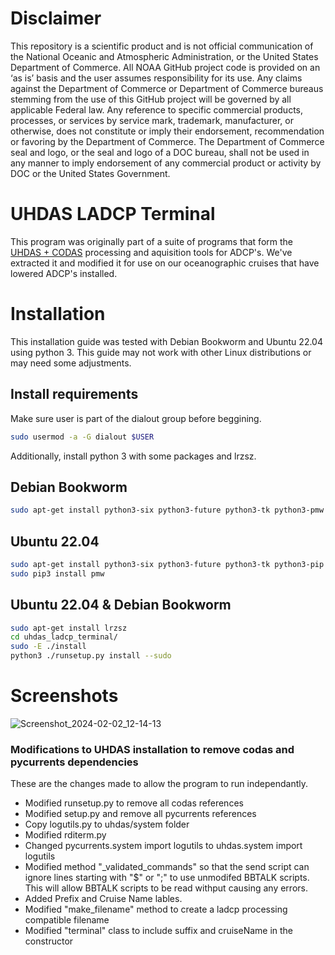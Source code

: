 Disclaimer
==========
This repository is a scientific product and is not official communication of the National Oceanic and
Atmospheric Administration, or the United States Department of Commerce. All NOAA GitHub project code is
provided on an ‘as is’ basis and the user assumes responsibility for its use. Any claims against the Department of
Commerce or Department of Commerce bureaus stemming from the use of this GitHub project will be governed
by all applicable Federal law. Any reference to specific commercial products, processes, or services by service
mark, trademark, manufacturer, or otherwise, does not constitute or imply their endorsement, recommendation or
favoring by the Department of Commerce. The Department of Commerce seal and logo, or the seal and logo of a
DOC bureau, shall not be used in any manner to imply endorsement of any commercial product or activity by
DOC or the United States Government.

# UHDAS LADCP Terminal 

This program was originally part of a suite of programs that form the [UHDAS + CODAS](https://currents.soest.hawaii.edu/uhdas_home/) processing and aquisition tools for ADCP's. We've extracted it and modified it for use on our oceanographic cruises that have lowered ADCP's installed.


# Installation
This installation guide was tested with Debian Bookworm and Ubuntu 22.04 using python 3. This guide may not work with other Linux distributions or may need some adjustments.

## Install requirements 
Make sure user is part of the dialout group before beggining. 

```bash
sudo usermod -a -G dialout $USER
```
Additionally, install python 3 with some packages and lrzsz.
## Debian Bookworm
```bash
sudo apt-get install python3-six python3-future python3-tk python3-pmw python3-numpy
```

## Ubuntu 22.04
```bash
sudo apt-get install python3-six python3-future python3-tk python3-pip python3-numpy
sudo pip3 install pmw
```

## Ubuntu 22.04 & Debian Bookworm
```bash
sudo apt-get install lrzsz
cd uhdas_ladcp_terminal/
sudo -E ./install
python3 ./runsetup.py install --sudo
```

# Screenshots

![Screenshot_2024-02-02_12-14-13](https://github.com/ExplodingTuna/uhdas_ladcp_terminal/assets/146979376/89f1556b-a4f9-42a2-90c3-bf0fd6c7fd68)



### Modifications to UHDAS installation to remove codas and pycurrents dependencies 
These are the changes made to allow the program to run independantly.

- Modified runsetup.py to remove all codas references
- Modified setup.py and remove all pycurrents references
- Copy logutils.py to uhdas/system folder
- Modified rditerm.py
- Changed pycurrents.system import logutils to uhdas.system import logutils
- Modified method "_validated_commands" so that the send script can ignore lines starting with "$" or ";" to use unmodifed BBTALK scripts. This will allow BBTALK scripts to be read withput causing any errors.
- Added Prefix and Cruise Name lables.
- Modified "make_filename" method to create a ladcp processing compatible filename
- Modified "terminal" class to include suffix and cruiseName in the constructor





